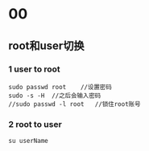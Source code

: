 # 00
## root和user切换
### 1 user to root
```
sudo passwd root    //设置密码
sudo -s -H  //之后会输入密码
//sudo passwd -l root   //锁住root账号
```
### 2 root to user
```
su userName
```

